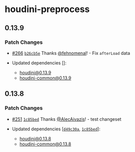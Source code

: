 # houdini-preprocess

## 0.13.9

### Patch Changes

-   [#266](https://github.com/HoudiniGraphql/houdini/pull/266) [`b26cb5e`](https://github.com/HoudiniGraphql/houdini/commit/b26cb5e032ffb87c40b3c43cef73c211cf2fd3de) Thanks [@fehnomenal](https://github.com/fehnomenal)! - Fix `afterLoad` data

-   Updated dependencies []:
    -   houdini@0.13.9
    -   houdini-common@0.13.9

## 0.13.8

### Patch Changes

-   [#251](https://github.com/HoudiniGraphql/houdini/pull/251) [`1c85bed`](https://github.com/HoudiniGraphql/houdini/commit/1c85bedf14d4a4ee67c123e417e90258360e56d7) Thanks [@AlecAivazis](https://github.com/AlecAivazis)! - test changeset

-   Updated dependencies [[`d49c30a`](https://github.com/HoudiniGraphql/houdini/commit/d49c30a844228a6004f4590fd74355691f17095e), [`1c85bed`](https://github.com/HoudiniGraphql/houdini/commit/1c85bedf14d4a4ee67c123e417e90258360e56d7)]:
    -   houdini@0.13.8
    -   houdini-common@0.13.8
